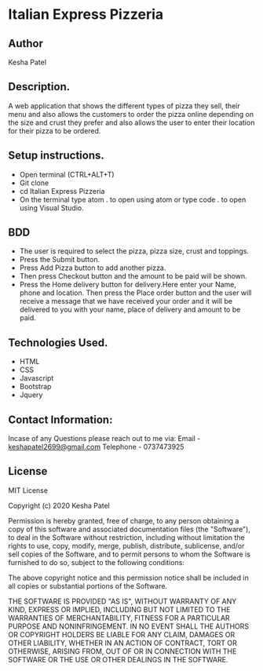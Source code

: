 # Italian Express Pizzeria

## Author
Kesha Patel

## Description.
A web application that shows the different types of pizza they sell, their menu and also allows the customers to order the pizza online depending on the size and crust they prefer and also allows the user to enter their location for their pizza to be ordered.

## Setup instructions.
* Open terminal (CTRL+ALT+T)
* Git clone
* cd Italian Express Pizzeria
* On the terminal type atom . to open using atom or type code . to open using Visual Studio.

## BDD
* The user is required to select the pizza, pizza size, crust and toppings.
* Press the Submit button.
* Press Add Pizza button to add another pizza.
* Then press Checkout button and the amount to be paid will be shown.
* Press the Home delivery button for delivery.Here enter your Name, phone and location.
Then press the Place order button and the user will receive a message that we have received your order and it will be delivered to you with your name, place of delivery and amount to be paid.

## Technologies Used.
* HTML
* CSS 
* Javascript
* Bootstrap
* Jquery

## Contact Information:
Incase of any Questions please reach out to me via:
Email - keshapatel2699@gmail.com
Telephone - 0737473925

## License
MIT License

Copyright (c) 2020 Kesha Patel

Permission is hereby granted, free of charge, to any person obtaining a copy
of this software and associated documentation files (the "Software"), to deal
in the Software without restriction, including without limitation the rights
to use, copy, modify, merge, publish, distribute, sublicense, and/or sell
copies of the Software, and to permit persons to whom the Software is
furnished to do so, subject to the following conditions:

The above copyright notice and this permission notice shall be included in all
copies or substantial portions of the Software.

THE SOFTWARE IS PROVIDED "AS IS", WITHOUT WARRANTY OF ANY KIND, EXPRESS OR
IMPLIED, INCLUDING BUT NOT LIMITED TO THE WARRANTIES OF MERCHANTABILITY,
FITNESS FOR A PARTICULAR PURPOSE AND NONINFRINGEMENT. IN NO EVENT SHALL THE
AUTHORS OR COPYRIGHT HOLDERS BE LIABLE FOR ANY CLAIM, DAMAGES OR OTHER
LIABILITY, WHETHER IN AN ACTION OF CONTRACT, TORT OR OTHERWISE, ARISING FROM,
OUT OF OR IN CONNECTION WITH THE SOFTWARE OR THE USE OR OTHER DEALINGS IN THE
SOFTWARE.




